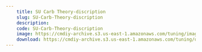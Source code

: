 ```yaml
---
    title: SU Carb Theory-discription
    slug: SU-Carb-Theory-discription
    description:
    code: SU-Carb-Theory-discription
    image: https://cmdiy-archive.s3.us-east-1.amazonaws.com/tuning/images/SU+Carb+Theory-discription.jpeg
    download: https://cmdiy-archive.s3.us-east-1.amazonaws.com/tuning/documents/SU+Carb+Theory-discription.pdf
---
```

<!-- Content of the page -->

##
